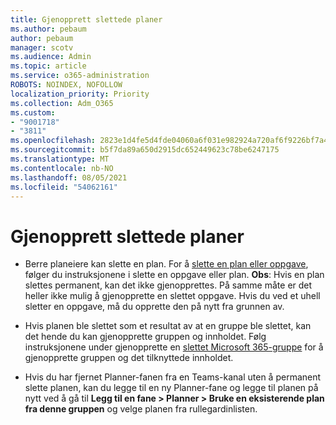 ```yaml
---
title: Gjenopprett slettede planer
ms.author: pebaum
author: pebaum
manager: scotv
ms.audience: Admin
ms.topic: article
ms.service: o365-administration
ROBOTS: NOINDEX, NOFOLLOW
localization_priority: Priority
ms.collection: Adm_O365
ms.custom:
- "9001718"
- "3811"
ms.openlocfilehash: 2823e1d4fe5d4fde04060a6f031e982924a720af6f9226bf7a4c483b72ece5f0
ms.sourcegitcommit: b5f7da89a650d2915dc652449623c78be6247175
ms.translationtype: MT
ms.contentlocale: nb-NO
ms.lasthandoff: 08/05/2021
ms.locfileid: "54062161"
---
```

# <a name="recover-deleted-plans"></a>Gjenopprett slettede planer

- Berre planeiere kan slette en plan. For å [slette en plan eller oppgave](https://support.microsoft.com/office/39e10e78-13f0-446d-94cd-9e562648497a.), følger du instruksjonene i slette en oppgave eller plan.  **Obs**: Hvis en plan slettes permanent, kan det ikke gjenopprettes. På samme måte er det heller ikke mulig å gjenopprette en slettet oppgave. Hvis du ved et uhell sletter en oppgave, må du opprette den på nytt fra grunnen av.

- Hvis planen ble slettet som et resultat av at en gruppe ble slettet, kan det hende du kan gjenopprette gruppen og innholdet. Følg instruksjonene under gjenopprette en [slettet Microsoft 365-gruppe](https://docs.microsoft.com/microsoft-365/admin/create-groups/restore-deleted-group?view=o365-worldwide) for å gjenopprette gruppen og det tilknyttede innholdet.

- Hvis du har fjernet Planner-fanen fra en Teams-kanal uten å permanent slette planen, kan du legge til en ny Planner-fane og legge til planen på nytt ved å gå til **Legg til en fane > Planner > Bruke en eksisterende plan fra denne gruppen** og velge planen fra rullegardinlisten.
